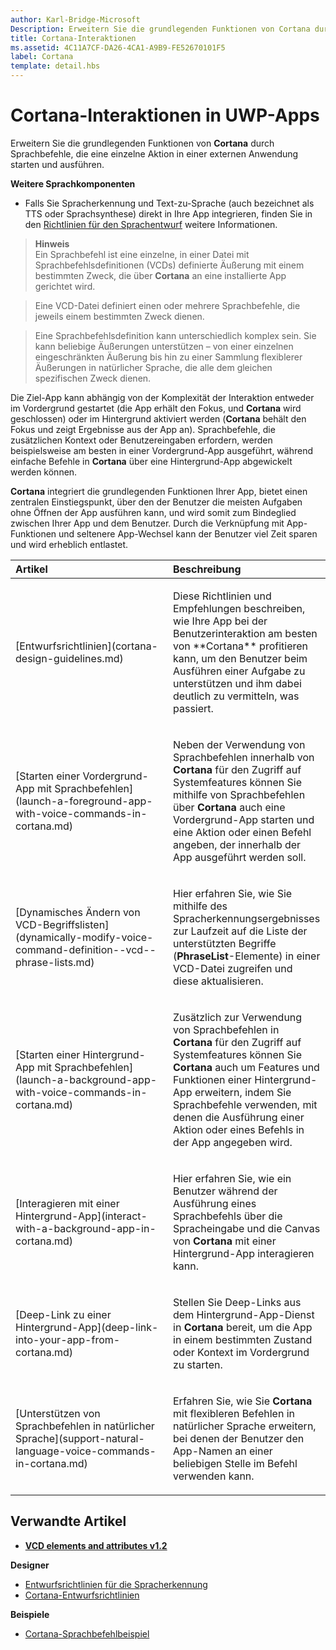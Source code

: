 ```yaml
---
author: Karl-Bridge-Microsoft
Description: Erweitern Sie die grundlegenden Funktionen von Cortana durch Sprachbefehle, die eine einzelne Aktion in einer externen Anwendung starten und ausführen.
title: Cortana-Interaktionen
ms.assetid: 4C11A7CF-DA26-4CA1-A9B9-FE52670101F5
label: Cortana
template: detail.hbs
---
```


# Cortana-Interaktionen in UWP-Apps




Erweitern Sie die grundlegenden Funktionen von **Cortana** durch Sprachbefehle, die eine einzelne Aktion in einer externen Anwendung starten und ausführen. 


**Weitere Sprachkomponenten**

-   Falls Sie Spracherkennung und Text-zu-Sprache (auch bezeichnet als TTS oder Sprachsynthese) direkt in Ihre App integrieren, finden Sie in den [Richtlinien für den Sprachentwurf](speech-interactions.md) weitere Informationen.

> **Hinweis**  
> Ein Sprachbefehl ist eine einzelne, in einer Datei mit Sprachbefehlsdefinitionen (VCDs) definierte Äußerung mit einem bestimmten Zweck, die über **Cortana** an eine installierte App gerichtet wird.

> Eine VCD-Datei definiert einen oder mehrere Sprachbefehle, die jeweils einem bestimmten Zweck dienen.

> Eine Sprachbefehlsdefinition kann unterschiedlich komplex sein. Sie kann beliebige Äußerungen unterstützen – von einer einzelnen eingeschränkten Äußerung bis hin zu einer Sammlung flexiblerer Äußerungen in natürlicher Sprache, die alle dem gleichen spezifischen Zweck dienen.


Die Ziel-App kann abhängig von der Komplexität der Interaktion entweder im Vordergrund gestartet (die App erhält den Fokus, und **Cortana** wird geschlossen) oder im Hintergrund aktiviert werden (**Cortana** behält den Fokus und zeigt Ergebnisse aus der App an). Sprachbefehle, die zusätzlichen Kontext oder Benutzereingaben erfordern, werden beispielsweise am besten in einer Vordergrund-App ausgeführt, während einfache Befehle in **Cortana** über eine Hintergrund-App abgewickelt werden können.

 

**Cortana** integriert die grundlegenden Funktionen Ihrer App, bietet einen zentralen Einstiegspunkt, über den der Benutzer die meisten Aufgaben ohne Öffnen der App ausführen kann, und wird somit zum Bindeglied zwischen Ihrer App und dem Benutzer. Durch die Verknüpfung mit App-Funktionen und seltenere App-Wechsel kann der Benutzer viel Zeit sparen und wird erheblich entlastet.


<table>
<colgroup>
<col width="50%" />
<col width="50%" />
</colgroup>
<thead>
<tr class="header">
<th align="left">Artikel</th>
<th align="left">Beschreibung</th>
</tr>
</thead>
<tbody>
<tr class="odd">
<td align="left"><p>[Entwurfsrichtlinien](cortana-design-guidelines.md)</p></td>
<td align="left"><p>Diese Richtlinien und Empfehlungen beschreiben, wie Ihre App bei der Benutzerinteraktion am besten von **Cortana** profitieren kann, um den Benutzer beim Ausführen einer Aufgabe zu unterstützen und ihm dabei deutlich zu vermitteln, was passiert.</p></td>
</tr>
<tr class="even">
<td align="left"><p>[Starten einer Vordergrund-App mit Sprachbefehlen](launch-a-foreground-app-with-voice-commands-in-cortana.md)</p></td>
<td align="left"><p>Neben der Verwendung von Sprachbefehlen innerhalb von <strong>Cortana</strong> für den Zugriff auf Systemfeatures können Sie mithilfe von Sprachbefehlen über <strong>Cortana</strong> auch eine Vordergrund-App starten und eine Aktion oder einen Befehl angeben, der innerhalb der App ausgeführt werden soll.</p></td>
</tr>
<tr class="odd">
<td align="left"><p>[Dynamisches Ändern von VCD-Begriffslisten](dynamically-modify-voice-command-definition--vcd--phrase-lists.md)</p></td>
<td align="left"><p>Hier erfahren Sie, wie Sie mithilfe des Spracherkennungsergebnisses zur Laufzeit auf die Liste der unterstützten Begriffe (<strong>PhraseList</strong>-Elemente) in einer VCD-Datei zugreifen und diese aktualisieren.</p></td>
</tr>
<tr class="even">
<td align="left"><p>[Starten einer Hintergrund-App mit Sprachbefehlen](launch-a-background-app-with-voice-commands-in-cortana.md)</p></td>
<td align="left"><p>Zusätzlich zur Verwendung von Sprachbefehlen in <strong>Cortana</strong> für den Zugriff auf Systemfeatures können Sie <strong>Cortana</strong> auch um Features und Funktionen einer Hintergrund-App erweitern, indem Sie Sprachbefehle verwenden, mit denen die Ausführung einer Aktion oder eines Befehls in der App angegeben wird.</p></td>
</tr>
<tr class="odd">
<td align="left"><p>[Interagieren mit einer Hintergrund-App](interact-with-a-background-app-in-cortana.md)</p></td>
<td align="left"><p>Hier erfahren Sie, wie ein Benutzer während der Ausführung eines Sprachbefehls über die Spracheingabe und die Canvas von <strong>Cortana</strong> mit einer Hintergrund-App interagieren kann.</p></td>
</tr>
<tr class="even">
<td align="left"><p>[Deep-Link zu einer Hintergrund-App](deep-link-into-your-app-from-cortana.md)</p></td>
<td align="left"><p>Stellen Sie Deep-Links aus dem Hintergrund-App-Dienst in <strong>Cortana</strong> bereit, um die App in einem bestimmten Zustand oder Kontext im Vordergrund zu starten.</p></td>
</tr>
<tr class="odd">
<td align="left"><p>[Unterstützen von Sprachbefehlen in natürlicher Sprache](support-natural-language-voice-commands-in-cortana.md)</p></td>
<td align="left"><p>Erfahren Sie, wie Sie <strong>Cortana</strong> mit flexibleren Befehlen in natürlicher Sprache erweitern, bei denen der Benutzer den App-Namen an einer beliebigen Stelle im Befehl verwenden kann.</p></td>
</tr>
</tbody>
</table>

 

## <span id="related_topics"></span>Verwandte Artikel


* [**VCD elements and attributes v1.2**](https://msdn.microsoft.com/library/windows/apps/dn706593)

**Designer**
* [Entwurfsrichtlinien für die Spracherkennung](https://msdn.microsoft.com/library/windows/apps/dn596121)
* [Cortana-Entwurfsrichtlinien](https://msdn.microsoft.com/library/windows/apps/dn974233)

**Beispiele**
* [Cortana-Sprachbefehlbeispiel](http://go.microsoft.com/fwlink/p/?LinkID=619899)
 

 






<!--HONumber=May16_HO2-->


